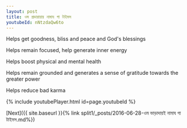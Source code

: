 ```yaml
---
layout: post
title: ওম প্রভারায়ায় নামায গা টাইমস
youtubeId: nNtzdaQw6to
---
```

 
 
Helps get goodness, bliss and peace and God's blessings
 
Helps remain focused, help generate inner energy 
 
Helps boost physical and mental health 
 
Helps remain grounded and generates a sense of gratitude towards the greater power 
 
Helps reduce bad karma
 
 
 
 


{% include youtubePlayer.html id=page.youtubeId %}
 
[Next]({{ site.baseurl }}{% link  split1/_posts/2016-06-28-ওম ভাড়াদায়ই নামায গা টাইমস.md%})
 
